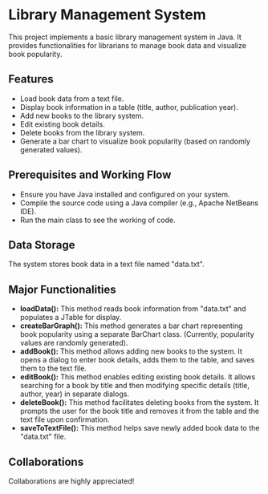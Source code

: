 
# Library Management System

This project implements a basic library management system in Java. It provides functionalities for librarians to manage book data and visualize book popularity.




## Features

- Load book data from a text file.
- Display book information in a table (title, author, publication year).
- Add new books to the library system.
- Edit existing book details.
- Delete books from the library system.
- Generate a bar chart to visualize book popularity (based on randomly generated values).


## Prerequisites and Working Flow

- Ensure you have Java installed and configured on your system.
- Compile the source code using a Java compiler (e.g., Apache NetBeans IDE).
- Run the main class to see the working of code.

## Data Storage

The system stores book data in a text file named "data.txt".

## Major Functionalities

- **loadData():** This method reads book information from "data.txt" and populates a JTable for display.
- **createBarGraph():** This method generates a bar chart representing book popularity using a separate BarChart class. (Currently, popularity values are randomly generated).
- **addBook():** This method allows adding new books to the system. It opens a dialog to enter book details, adds them to the table, and saves them to the text file.
- **editBook():** This method enables editing existing book details. It allows searching for a book by title and then modifying specific details (title, author, year) in separate dialogs.
- **deleteBook():** This method facilitates deleting books from the system. It prompts the user for the book title and removes it from the table and the text file upon confirmation.
- **saveToTextFile():** This method helps save newly added book data to the "data.txt" file.

## Collaborations

Collaborations are highly appreciated! 
